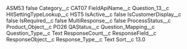 <?xml version="1.0" encoding="UTF-8"?>
<CustomMetadata xmlns="http://soap.sforce.com/2006/04/metadata" xmlns:xsi="http://www.w3.org/2001/XMLSchema-instance" xmlns:xsd="http://www.w3.org/2001/XMLSchema">
    <label>ASM53</label>
    <protected>false</protected>
    <values>
        <field>Category__c</field>
        <value xsi:type="xsd:string">CAT07</value>
    </values>
    <values>
        <field>FieldApiName__c</field>
        <value xsi:type="xsd:string">Question_13__c</value>
    </values>
    <values>
        <field>HitSettingTypeLookup__c</field>
        <value xsi:type="xsd:string">HST5</value>
    </values>
    <values>
        <field>IsActive__c</field>
        <value xsi:type="xsd:boolean">false</value>
    </values>
    <values>
        <field>IsCustomerDisplay__c</field>
        <value xsi:type="xsd:boolean">false</value>
    </values>
    <values>
        <field>IsRequired__c</field>
        <value xsi:type="xsd:boolean">false</value>
    </values>
    <values>
        <field>MultiResponse__c</field>
        <value xsi:type="xsd:boolean">false</value>
    </values>
    <values>
        <field>ProcessStatus__c</field>
        <value xsi:nil="true"/>
    </values>
    <values>
        <field>Product_Object__c</field>
        <value xsi:type="xsd:string">PO26</value>
    </values>
    <values>
        <field>QAStatus__c</field>
        <value xsi:nil="true"/>
    </values>
    <values>
        <field>Question_Mapping__c</field>
        <value xsi:nil="true"/>
    </values>
    <values>
        <field>Question_Type__c</field>
        <value xsi:type="xsd:string">Text</value>
    </values>
    <values>
        <field>ResponseCount__c</field>
        <value xsi:nil="true"/>
    </values>
    <values>
        <field>ResponseField__c</field>
        <value xsi:nil="true"/>
    </values>
    <values>
        <field>ResponseObject__c</field>
        <value xsi:nil="true"/>
    </values>
    <values>
        <field>Response_Type__c</field>
        <value xsi:type="xsd:string">Text</value>
    </values>
    <values>
        <field>Sort__c</field>
        <value xsi:type="xsd:double">13.0</value>
    </values>
</CustomMetadata>
